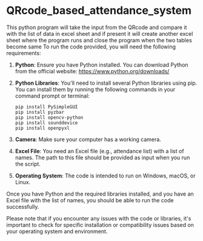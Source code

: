 # QRcode_based_attendance_system
This python program will take the input from the QRcode and compare it with the  list of data in excel sheet and if present it will create another excel sheet where the program runs and close the program when the two tables become same 
To run the code provided, you will need the following requirements:

1. **Python**: Ensure you have Python installed. You can download Python from the official website: https://www.python.org/downloads/

2. **Python Libraries**: You'll need to install several Python libraries using pip. You can install them by running the following commands in your command prompt or terminal:

   ```
   pip install PySimpleGUI
   pip install pyzbar
   pip install opencv-python
   pip install sounddevice
   pip install openpyxl
   ```

3. **Camera**: Make sure your computer has a working camera.

4. **Excel File**: You need an Excel file (e.g., attendance list) with a list of names. The path to this file should be provided as input when you run the script.

5. **Operating System**: The code is intended to run on Windows, macOS, or Linux.

Once you have Python and the required libraries installed, and you have an Excel file with the list of names, you should be able to run the code successfully.

Please note that if you encounter any issues with the code or libraries, it's important to check for specific installation or compatibility issues based on your operating system and environment.
